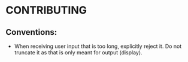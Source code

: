 # CONTRIBUTING

## Conventions:
- When receiving user input that is too long, explicitly reject it. Do not truncate it as that is only meant for output (display).
